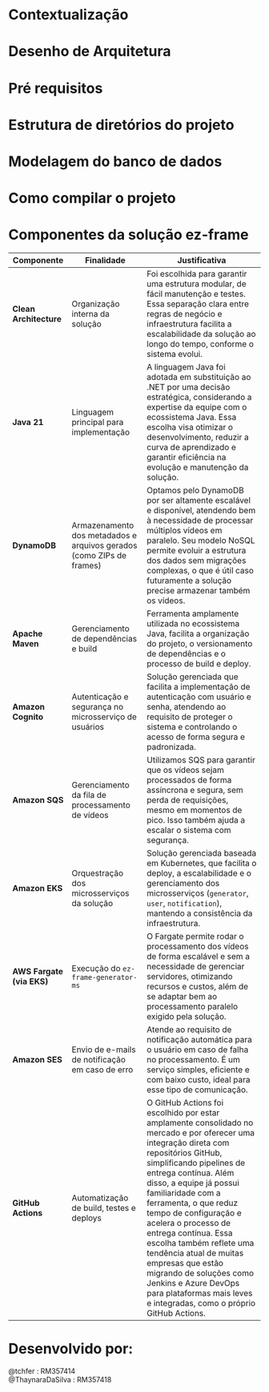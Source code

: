 # Contextualização

# Desenho de Arquitetura

# Pré requisitos

# Estrutura de diretórios do projeto

# Modelagem do banco de dados

# Como compilar o projeto

# Componentes da solução ez-frame

| **Componente**               | **Finalidade**                                                                 | **Justificativa**                                                                                                                                                                                                                                                                                      |
|------------------------------|--------------------------------------------------------------------------------|----------------------------------------------------------------------------------------------------------------------------------------------------------------------------------------------------------------------------------------------------------------------------------------------------------|
| **Clean Architecture**       | Organização interna da solução                                                 | Foi escolhida para garantir uma estrutura modular, de fácil manutenção e testes. Essa separação clara entre regras de negócio e infraestrutura facilita a escalabilidade da solução ao longo do tempo, conforme o sistema evolui.                                                                     |
| **Java 21**                  | Linguagem principal para implementação                                          | A linguagem Java foi adotada em substituição ao .NET por uma decisão estratégica, considerando a expertise da equipe com o ecossistema Java. Essa escolha visa otimizar o desenvolvimento, reduzir a curva de aprendizado e garantir eficiência na evolução e manutenção da solução.                   |
| **DynamoDB**                 | Armazenamento dos metadados e arquivos gerados (como ZIPs de frames)           | Optamos pelo DynamoDB por ser altamente escalável e disponível, atendendo bem à necessidade de processar múltiplos vídeos em paralelo. Seu modelo NoSQL permite evoluir a estrutura dos dados sem migrações complexas, o que é útil caso futuramente a solução precise armazenar também os vídeos.     |
| **Apache Maven**             | Gerenciamento de dependências e build                                          | Ferramenta amplamente utilizada no ecossistema Java, facilita a organização do projeto, o versionamento de dependências e o processo de build e deploy.                                                                                                                                                |
| **Amazon Cognito**           | Autenticação e segurança no microsserviço de usuários                          | Solução gerenciada que facilita a implementação de autenticação com usuário e senha, atendendo ao requisito de proteger o sistema e controlando o acesso de forma segura e padronizada.                                                                                                               |
| **Amazon SQS**               | Gerenciamento da fila de processamento de vídeos                               | Utilizamos SQS para garantir que os vídeos sejam processados de forma assíncrona e segura, sem perda de requisições, mesmo em momentos de pico. Isso também ajuda a escalar o sistema com segurança.                                                                                                   |
| **Amazon EKS**               | Orquestração dos microsserviços da solução                                     | Solução gerenciada baseada em Kubernetes, que facilita o deploy, a escalabilidade e o gerenciamento dos microsserviços (`generator`, `user`, `notification`), mantendo a consistência da infraestrutura.                                                                                                |
| **AWS Fargate (via EKS)**    | Execução do `ez-frame-generator-ms`                                           | O Fargate permite rodar o processamento dos vídeos de forma escalável e sem a necessidade de gerenciar servidores, otimizando recursos e custos, além de se adaptar bem ao processamento paralelo exigido pela solução.                                                                                |
| **Amazon SES**               | Envio de e-mails de notificação em caso de erro                                | Atende ao requisito de notificação automática para o usuário em caso de falha no processamento. É um serviço simples, eficiente e com baixo custo, ideal para esse tipo de comunicação.                                                                                                                 |
| **GitHub Actions** | Automatização de build, testes e deploys | O GitHub Actions foi escolhido por estar amplamente consolidado no mercado e por oferecer uma integração direta com repositórios GitHub, simplificando pipelines de entrega contínua. Além disso, a equipe já possui familiaridade com a ferramenta, o que reduz tempo de configuração e acelera o processo de entrega contínua. Essa escolha também reflete uma tendência atual de muitas empresas que estão migrando de soluções como Jenkins e Azure DevOps para plataformas mais leves e integradas, como o próprio GitHub Actions. |

# Desenvolvido por:
@tchfer : RM357414<br>
@ThaynaraDaSilva : RM357418<br>